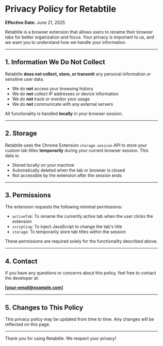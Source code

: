 # Privacy Policy for Retabtile

**Effective Date:** June 21, 2025

Retabtile is a browser extension that allows users to rename their browser tabs for better organization and focus. Your privacy is important to us, and we want you to understand how we handle your information.

---

## 1. Information We Do Not Collect

Retabtile **does not collect, store, or transmit** any personal information or sensitive user data.

- We do **not** access your browsing history
- We do **not** collect IP addresses or device information
- We do **not** track or monitor your usage
- We do **not** communicate with any external servers

All functionality is handled **locally** in your browser session.

---

## 2. Storage

Retabtile uses the Chrome Extension `storage.session` API to store your custom tab titles **temporarily** during your current browser session. This data is:

- Stored locally on your machine
- Automatically deleted when the tab or browser is closed
- Not accessible by the extension after the session ends

---

## 3. Permissions

The extension requests the following minimal permissions:

- `activeTab`: To rename the currently active tab when the user clicks the extension
- `scripting`: To inject JavaScript to change the tab's title
- `storage`: To temporarily store tab titles within the session

These permissions are required solely for the functionality described above.

---

## 4. Contact

If you have any questions or concerns about this policy, feel free to contact the developer at:

**[your-email@example.com]**

---

## 5. Changes to This Policy

This privacy policy may be updated from time to time. Any changes will be reflected on this page.

---

Thank you for using Retabtile. We respect your privacy!
